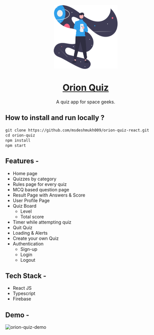 <div align="center">
  <img src="public/assets/undraw_lost_online_re_upmy.svg" height="200" width="200" alt="orion spaces logo"/>
  
# [Orion Quiz](https://orion-quiz-react.netlify.app/)
  A quiz app for space geeks.
</div>

## **How to install and run locally ?**

```
git clone https://github.com/msdeshmukh009/orion-quiz-react.git
cd orion-quiz
npm install
npm start
```

## **Features -**

- Home page
- Quizzes by category
- Rules page for every quiz
- MCQ based question page
- Result Page with Answers & Score
- User Profile Page
- Quiz Board
  - Level
  - Total score
- Timer while attempting quiz
- Quit Quiz
- Loading & Alerts
- Create your own Quiz
- Authentication
  - Sign-up
  - Login
  - Logout

## **Tech Stack -**

- React JS
- Typescript
- Firebase

## **Demo -**
![orion-quiz-demo](https://res.cloudinary.com/dxebdqoxr/image/upload/v1653000521/orion-spaces/orion-quiz-demo-4_iqmbr4.gif)
